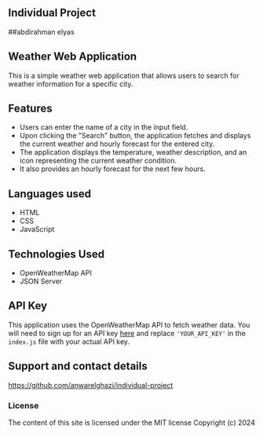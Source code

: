 ## Individual Project
##abdirahman elyas
## Weather Web Application

This is a simple weather web application that allows users to search for weather information for a specific city.

## Features

- Users can enter the name of a city in the input field.
- Upon clicking the "Search" button, the application fetches and displays the current weather and hourly forecast for the entered city.
- The application displays the temperature, weather description, and an icon representing the current weather condition.
- It also provides an hourly forecast for the next few hours.

## Languages used
- HTML
- CSS
- JavaScript

## Technologies Used

- OpenWeatherMap API
- JSON Server

## API Key

This application uses the OpenWeatherMap API to fetch weather data. You will need to sign up for an API key [here](https://home.openweathermap.org/users/sign_up) and replace `'YOUR_API_KEY'` in the `index.js` file with your actual API key.

## Support and contact details
https://github.com/anwarelghazi/individual-project

### License

The content of this site is licensed under the MIT license
Copyright (c) 2024